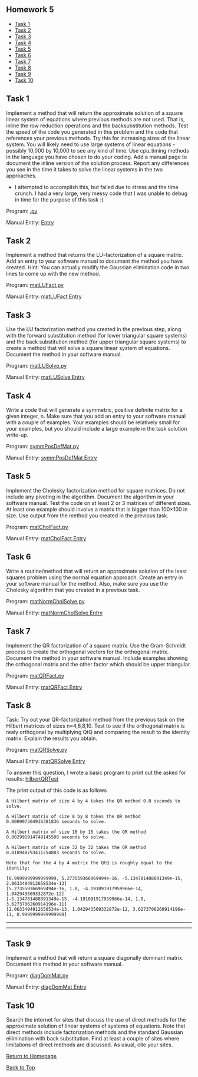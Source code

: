 ## Homework 5

- [Task 1](#task-1)
- [Task 2](#task-2)
- [Task 3](#task-3)
- [Task 4](#task-4)
- [Task 5](#task-5)
- [Task 6](#task-6)
- [Task 7](#task-7)
- [Task 8](#task-8)
- [Task 9](#task-9)
- [Task 10](#task-10)

## Task 1
 Implement a method that will return the approximate solution of a square linear system of equations where previous methods are not used. That is, inline the row reduction operations and the backsubstitution methods. Test the speed of the code you generated in this problem and the code that references your previous methods. Try this for increasing sizes of the linear system. You will likely need to use large systems of linear equations - possibly 10,000 by 10,000 to see any kind of time. Use cpu_timing methods in the language you have chosen to do your coding. Add a manual page to document the inline version of the solution process. Report any differences you see in the time it takes to solve the linear systems in the two approaches.
 
 - I attempted to accomplish this, but failed due to stress and the time crunch. I had a very large, very messy code that I was unable to debug in time for the purpose of this task :(.
 
Program: [.py](routines/.py)

Manual Entry: [ Entry](manual/.md)
 
 


## Task 2

Implement a method that returns the LU-factorization of a square matrix. Add an entry to your software manual to document the method you have created. Hint: You can actually modify the Gaussian elimination code in two lines to come up with the new method.

Program: [matLUFact.py](routines/matLUFact.py)

Manual Entry: [matLUFact Entry](manual/matLUFact.md)


## Task 3

Use the LU factorization method you created in the previous step, along with the forward substitution method (for lower triangular square systems) and the back substitution method (for upper triangular square systems) to create a method that will solve a square linear system of equations. Document the method in your software manual.

Program: [matLUSolve.py](routines/matLUSolve.py)

Manual Entry: [matLUSolve Entry](manual/matLUSolve.md)

## Task 4

Write a code that will generate a symmetric, positive definite matrix for a given integer, n. Make sure that you add an entry to your software manual with a couple of examples. Your examples should be relatively small for your examples, but you should include a large example in the task solution write-up.

Program: [symmPosDefMat.py](routines/symmPosDefMat.py)

Manual Entry: [symmPosDefMat Entry](manual/symmPosDefMat.md)

## Task 5

 Implement the Cholesky factorization method for square matrices. Do not include any pivoting in the algorithm. Document the algorithm in your software manual. Test the code on at least 2 or 3 matrices of different sizes. At least one example should involve a matrix that is bigger than 100×100 in size. Use output from the method you created in the previous task.

Program: [matCholFact.py](routines/matCholFact.py)

Manual Entry: [matCholFact Entry](manual/matCholFact.md)

## Task 6

Write a routine/method that will return an approximate solution of the least squares problem using the normal equation approach. Create an entry in your software manual for the method. Also, make sure you use the Cholesky algorithm that you created in a previous task.

Program: [matNormCholSolve.py](routines/matNormCholSolve.py)

Manual Entry: [matNormCholSolve Entry](manual/matNormCholSolve.md)


## Task 7

Implement the QR factorization of a square matrix. Use the Gram-Schmidt process to create the orthogonal vectors for the orthogonal matrix. Document the method in your software manual. Include examples showing the orthogonal matrix and the other factor which should be upper triangular.

Program: [matQRFact.py](routines/matQRFact.py)

Manual Entry: [matQRFact Entry](manual/matQRFact.md)
    

## Task 8

Task: Try out your QR-factorization method from the previous task on the Hilbert matrices of sizes n=4,6,8,10. Test to see if the orthogonal matrix is realy orthogonal by multiplying QtQ and comparing the result to the identity matrix. Explain the results you obtain.

Program: [matQRSolve.py](routines/matQRSolve.py)

Manual Entry: [matQRSolve Entry](manual/matQRSolve.md)

To answer this question, I wrote a basic program to print out the asked for results:
[hilbertQRTest](routines/hilbertQRTest.py)

The print output of this code is as follows

```
A Hilbert matrix of size 4 by 4 takes the QR method 0.0 seconds to solve.

A Hilbert matrix of size 8 by 8 takes the QR method 0.000997304916381836 seconds to solve.

A Hilbert matrix of size 16 by 16 takes the QR method 0.002991914749145508 seconds to solve.

A Hilbert matrix of size 32 by 32 takes the QR method 0.018948793411254883 seconds to solve.

Note that for the 4 by 4 matrix the QtQ is roughly equal to the identity:

[0.9999999999999999, 5.273559366969494e-16, -5.134781488891349e-15, 2.0633494912658534e-13]
[5.273559366969494e-16, 1.0, -4.191091917959966e-14, 1.042943509332872e-12]
[-5.134781488891349e-15, -4.191091917959966e-14, 1.0, 3.6273706260914196e-11]
[2.0633494912658534e-13, 1.042943509332872e-12, 3.6273706260914196e-11, 0.9999999999999998]

```

* * * 
* * *

## Task 9

Implement a method that will return a square diagonally dominant matrix. Document this method in your software manual.

Program: [diagDomMat.py](routines/diagDomMat.py)

Manual Entry: [diagDomMat Entry](manual/diagDomMat.md)


## Task 10

Search the internet for sites that discuss the use of direct methods for the approximate solution of linear systems of systems of equations. Note that direct methods include factorization methods and the standard Gaussian eliimination with back substitution. Find at least a couple of sites where limitations of direct methods are discussed. As usual, cite your sites.

 

[Return to Homepage](https://kjerfire.github.io/math5610/) 

[Back to Top](#homework-5)
